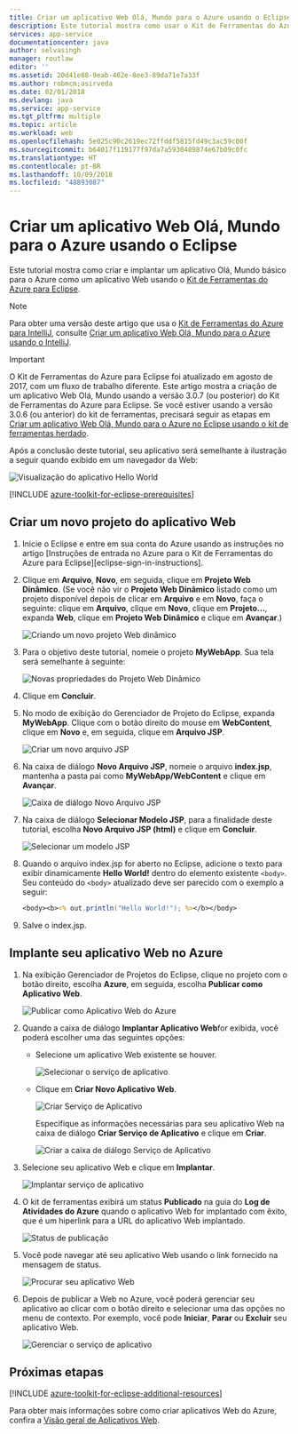 ```yaml
---
title: Criar um aplicativo Web Olá, Mundo para o Azure usando o Eclipse
description: Este tutorial mostra como usar o Kit de Ferramentas do Azure para Eclipse para criar um aplicativo Web Hello World para o Azure.
services: app-service
documentationcenter: java
author: selvasingh
manager: routlaw
editor: ''
ms.assetid: 20d41e88-9eab-462e-8ee3-89da71e7a33f
ms.author: robmcm;asirveda
ms.date: 02/01/2018
ms.devlang: java
ms.service: app-service
ms.tgt_pltfrm: multiple
ms.topic: article
ms.workload: web
ms.openlocfilehash: 5e025c90c2619ec72ffddf5815fd49c3ac59c00f
ms.sourcegitcommit: b64017f119177f97da7a5930489874e67b09c0fc
ms.translationtype: HT
ms.contentlocale: pt-BR
ms.lasthandoff: 10/09/2018
ms.locfileid: "48893087"
---
```

# <a name="create-a-hello-world-web-app-for-azure-using-eclipse"></a>Criar um aplicativo Web Olá, Mundo para o Azure usando o Eclipse

Este tutorial mostra como criar e implantar um aplicativo Olá, Mundo básico para o Azure como um aplicativo Web usando o [Kit de Ferramentas do Azure para Eclipse].

> [!NOTE]
>
> Para obter uma versão deste artigo que usa o [Kit de Ferramentas do Azure para IntelliJ], consulte [Criar um aplicativo Web Olá, Mundo para o Azure usando o IntelliJ][intellij-hello-world].
>

> [!IMPORTANT]
> 
> O Kit de Ferramentas do Azure para Eclipse foi atualizado em agosto de 2017, com um fluxo de trabalho diferente. Este artigo mostra a criação de um aplicativo Web Olá, Mundo usando a versão 3.0.7 (ou posterior) do Kit de Ferramentas do Azure para Eclipse. Se você estiver usando a versão 3.0.6 (ou anterior) do kit de ferramentas, precisará seguir as etapas em [Criar um aplicativo Web Olá, Mundo para o Azure no Eclipse usando o kit de ferramentas herdado][Legacy Version].
> 

Após a conclusão deste tutorial, seu aplicativo será semelhante à ilustração a seguir quando exibido em um navegador da Web:

![Visualização do aplicativo Hello World][browse-web-app]

[!INCLUDE [azure-toolkit-for-eclipse-prerequisites](../includes/azure-toolkit-for-eclipse-prerequisites.md)]

## <a name="create-a-new-web-app-project"></a>Criar um novo projeto do aplicativo Web

1. Inicie o Eclipse e entre em sua conta do Azure usando as instruções no artigo [Instruções de entrada no Azure para o Kit de Ferramentas do Azure para Eclipse][eclipse-sign-in-instructions].

1. Clique em **Arquivo**, **Novo**, em seguida, clique em **Projeto Web Dinâmico**. (Se você não vir o **Projeto Web Dinâmico** listado como um projeto disponível depois de clicar em **Arquivo** e em **Novo**, faça o seguinte: clique em **Arquivo**, clique em **Novo**, clique em **Projeto...**, expanda **Web**, clique em **Projeto Web Dinâmico** e clique em **Avançar**.)

   ![Criando um novo projeto Web dinâmico][file-new-dynamic-web-project]

2. Para o objetivo deste tutorial, nomeie o projeto **MyWebApp**. Sua tela será semelhante à seguinte:
   
   ![Novas propriedades do Projeto Web Dinâmico][dynamic-web-project-properties]

3. Clique em **Concluir**.

4. No modo de exibição do Gerenciador de Projeto do Eclipse, expanda **MyWebApp**. Clique com o botão direito do mouse em **WebContent**, clique em **Novo** e, em seguida, clique em **Arquivo JSP**.

   ![Criar um novo arquivo JSP][create-new-jsp-file]

5. Na caixa de diálogo **Novo Arquivo JSP**, nomeie o arquivo **index.jsp**, mantenha a pasta pai como **MyWebApp/WebContent** e clique em **Avançar**.

   ![Caixa de diálogo Novo Arquivo JSP][new-jsp-file-dialog]

6. Na caixa de diálogo **Selecionar Modelo JSP**, para a finalidade deste tutorial, escolha **Novo Arquivo JSP (html)** e clique em **Concluir**.

   ![Selecionar um modelo JSP][select-jsp-template]

7. Quando o arquivo index.jsp for aberto no Eclipse, adicione o texto para exibir dinamicamente **Hello World!** dentro do elemento existente `<body>`. Seu conteúdo do `<body>` atualizado deve ser parecido com o exemplo a seguir:
   
   ```jsp
   <body><b><% out.println("Hello World!"); %></b></body>
   ```

8. Salve o index.jsp.

## <a name="deploy-your-web-app-to-azure"></a>Implante seu aplicativo Web no Azure

1. Na exibição Gerenciador de Projetos do Eclipse, clique no projeto com o botão direito, escolha **Azure**, em seguida, escolha **Publicar como Aplicativo Web**.
   
   ![Publicar como Aplicativo Web do Azure][publish-as-azure-web-app]

1. Quando a caixa de diálogo **Implantar Aplicativo Web**for exibida, você poderá escolher uma das seguintes opções:

   * Selecione um aplicativo Web existente se houver.

      ![Selecionar o serviço de aplicativo][select-app-service]

   * Clique em **Criar Novo Aplicativo Web**.

      ![Criar Serviço de Aplicativo][create-app-service]

      Especifique as informações necessárias para seu aplicativo Web na caixa de diálogo **Criar Serviço de Aplicativo** e clique em **Criar**.

      ![Criar a caixa de diálogo Serviço de Aplicativo][create-app-service-dialog]

1. Selecione seu aplicativo Web e clique em **Implantar**.

   ![Implantar serviço de aplicativo][deploy-app-service]

1. O kit de ferramentas exibirá um status **Publicado** na guia do **Log de Atividades do Azure** quando o aplicativo Web for implantado com êxito, que é um hiperlink para a URL do aplicativo Web implantado.

   ![Status de publicação][publish-status]

1. Você pode navegar até seu aplicativo Web usando o link fornecido na mensagem de status.

   ![Procurar seu aplicativo Web][browse-web-app]

1. Depois de publicar a Web no Azure, você poderá gerenciar seu aplicativo ao clicar com o botão direito e selecionar uma das opções no menu de contexto. Por exemplo, você pode **Iniciar**, **Parar** ou **Excluir** seu aplicativo Web.

   ![Gerenciar o serviço de aplicativo][manage-app-service]

## <a name="next-steps"></a>Próximas etapas

[!INCLUDE [azure-toolkit-for-eclipse-additional-resources](../includes/azure-toolkit-for-eclipse-additional-resources.md)]

Para obter mais informações sobre como criar aplicativos Web do Azure, confira a [Visão geral de Aplicativos Web].

<!-- URL List -->

[Kit de Ferramentas do Azure para Eclipse]: azure-toolkit-for-eclipse.md
[Kit de Ferramentas do Azure para IntelliJ]: ../intellij/azure-toolkit-for-intellij.md
[intellij-hello-world]: ../intellij/azure-toolkit-for-intellij-create-hello-world-web-app.md
[Visão geral de Aplicativos Web]: /azure/app-service/app-service-web-overview
[Apache Tomcat]: http://tomcat.apache.org/
[Jetty]: http://www.eclipse.org/jetty/
[Legacy Version]: azure-toolkit-for-eclipse-create-hello-world-web-app-legacy-version.md

<!-- IMG List -->

[browse-web-app]: ./media/azure-toolkit-for-eclipse-create-hello-world-web-app/browse-web-app.png
[file-new-dynamic-web-project]: ./media/azure-toolkit-for-eclipse-create-hello-world-web-app/file-new-dynamic-web-project.png
[dynamic-web-project-properties]: ./media/azure-toolkit-for-eclipse-create-hello-world-web-app/dynamic-web-project-properties.png
[create-new-jsp-file]: ./media/azure-toolkit-for-eclipse-create-hello-world-web-app/create-new-jsp-file.png
[new-jsp-file-dialog]: ./media/azure-toolkit-for-eclipse-create-hello-world-web-app/new-jsp-file-dialog.png
[select-jsp-template]: ./media/azure-toolkit-for-eclipse-create-hello-world-web-app/select-jsp-template.png
[publish-as-azure-web-app]: ./media/azure-toolkit-for-eclipse-create-hello-world-web-app/publish-as-azure-web-app.png
[deploy-web-app-dialog]: ./media/azure-toolkit-for-eclipse-create-hello-world-web-app/deploy-web-app-dialog.png
[select-app-service]: ./media/azure-toolkit-for-eclipse-create-hello-world-web-app/select-app-service.png
[create-app-service-dialog]: ./media/azure-toolkit-for-eclipse-create-hello-world-web-app/create-app-service-dialog.png
[publish-status]: ./media/azure-toolkit-for-eclipse-create-hello-world-web-app/publish-status.png
[create-app-service]: ./media/azure-toolkit-for-eclipse-create-hello-world-web-app/create-app-service.png
[deploy-app-service]: ./media/azure-toolkit-for-eclipse-create-hello-world-web-app/deploy-app-service.png
[manage-app-service]: ./media/azure-toolkit-for-eclipse-create-hello-world-web-app/manage-app-service.png
